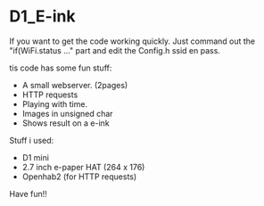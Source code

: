 # D1_E-ink
 
If you want to get the code working quickly. Just command out the "if(WiFi.status ..." part and edit the Config.h ssid en pass.

tis code has some fun stuff:
  - A small webserver. (2pages)
  - HTTP requests
  - Playing with time.
  - Images in unsigned char
  - Shows result on a e-ink

Stuff i used:
  - D1 mini
  - 2.7 inch e-paper HAT (264 x 176)
  - Openhab2 (for HTTP requests)
  
  Have fun!!
